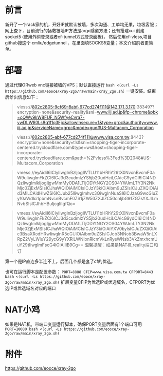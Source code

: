 # 前言
新开了一个rack家的机，开好IP就默认被墙，多次沟通、工单均无果，垃圾客服；网上查下，目前流行的拯救被墙IP方法是argo隧道方法；还有搭建xui 创建socket5 (使用外网登录或者cf-tunnel方式登录面板)， 然后使用cf-vless,项目 github搜这个 cmliu/edgetunnel ，在里面填SOCKS5变量；本文介绍前者更简单。
# 部署
通过代理ORweb vnc链接被墙的VPS；默认直接运行 ` bash <(curl -Ls https://github.com/eooce/xray-2go/raw/main/xray_2go.sh) ` 一键安装。结束后给出信息如下：

> vless://802c2805-9cf69-8abf-677cd274f111@142.171.3.170:38349??encryption=none&security=reality&sni=www.iij.ad.jp&fp=chrome&pbk=oQWv9kW8FUF_N5WfyeCvra7-vwDLW80Ls8q1f1q3Fjc&allowInsecure=1&type=grpc&authority=www.iij.ad.jp&serviceName=grpc&mode=gun#US-Multacom_Corporation

> vless://802c2805-abf-677cd274f111@www.visa.com.tw:8443?encryption=none&security=tls&sni=shopping-tiger-incorporate-centered.trycloudflare.com&type=ws&host=shopping-tiger-incorporate-centered.trycloudflare.com&path=%2Fvless%3Fed%3D2048#US-Multacom_Corporation

> vmess://eyAidiI6ICIyIiwgInBzIjogIlVTLU11bHRhY29tX0NvcnBvcmF0aW9uIiwgImFkZCI6ICJ3d3cudmlzYS5jb20udHciLCAicG9ydCI6ICI4NDQzIiwgImlkIjogIjgwMmMyODA1LTljODYtNGY2OS04YWJmLTY3N2NkMjc0ZjExMSIsICJhaWQiOiAiMCIsICJzY3kiOiAibm9uZSIsICJuZXQiOiAid3MiLCAidHlwZSI6ICJub25lIiwgImhvc3QiwgInNuaSI6ICJzaG9wcGluZy10aWdlci1pbmNvcnBvcmF0ZS1jZW50ZXJlZC50cnljbG91ZGZsYXJlLmNvbSIsICJhbHBuIjogIiIgfQo=

> vmess://eyAidiI6ICIyIiwgInBzIjogIlVTLU11bHRhY29tX0NvcnBvcmF0aW9uIiwgImFkZCI6ICJ3d3cudmlzYS5jb20udHciLCAicG9ydCI6ICI4NDQzIiwgImlkIjogIjgwMmMyODA1LTljODYtNGY2OS04YWJmLTY3N2NkMjc0ZjExMSIsICJhaWQiOiAiMCIsICJzY3kiOiAiYXV0byIsICJuZXQiOiAic3BsaXRodHRwIiwgInR5cGUiOiAibm9uZSIsICJob3NNob3BwaW5nLXRpZ2VyLWluY29ycG9yYXRlLWNlbnRlcmVkLnRyeWNsb3VkZmxhcmUuY29tIiwgImFscG4iOiAiIiB9Cg==
> 温馨提醒：如果是NAT机,reality端口和订

第一个是IP直连多半连不上，后面几个都是套了cf的优选。

也可在运行脚本是配置参数：
` PORT=8888 CFIP=www.visa.com.tw CFPORT=8443 bash <(curl -Ls https://github.com/eooce/xray-2go/raw/main/xray_2go.sh) `
扩展变量CFIP为优选IP或优选域名，CFPORT为优选IP或优选域名对应的端口

# NAT小鸡
如果是NAT机，带端口变量运行脚本，确保PORT变量后面有1个端口可用
` PORT=10000 bash <(curl -Ls https://github.com/eooce/xray-2go/raw/main/xray_2go.sh) `

# 附件
https://github.com/eooce/xray-2go